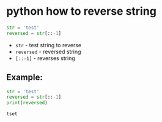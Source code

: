 # python how to reverse string

```python
str = 'test'
reversed = str[::-1]
```

- `str` - test string to reverse
- `reversed` - reversed string
- `[::-1]` - reverses string

## Example: 
```python
str = 'test'
reversed = str[::-1]
print(reversed)
```
```
tset

```
